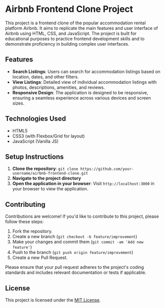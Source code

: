 # Airbnb Frontend Clone Project

This project is a frontend clone of the popular accommodation rental platform Airbnb. It aims to replicate the main features and user interface of Airbnb using HTML, CSS, and JavaScript. The project is built for educational purposes to practice frontend development skills and to demonstrate proficiency in building complex user interfaces.

## Features

- **Search Listings**: Users can search for accommodation listings based on location, dates, and other filters.
- **View Listings**: Detailed view of individual accommodation listings with photos, descriptions, amenities, and reviews.
- **Responsive Design**: The application is designed to be responsive, ensuring a seamless experience across various devices and screen sizes.

## Technologies Used

- HTML5
- CSS3 (with Flexbox/Grid for layout)
- JavaScript (Vanilla JS)

## Setup Instructions

1. **Clone the repository**: `git clone https://github.com/your-username/airbnb-frontend-clone.git`
2. **Navigate to the project directory**
3. **Open the application in your browser**: Visit `http://localhost:3000` in your browser to view the application.

## Contributing

Contributions are welcome! If you'd like to contribute to this project, please follow these steps:

1. Fork the repository.
2. Create a new branch (`git checkout -b feature/improvement`)
3. Make your changes and commit them (`git commit -am 'Add new feature'`)
4. Push to the branch (`git push origin feature/improvement`)
5. Create a new Pull Request.

Please ensure that your pull request adheres to the project's coding standards and includes relevant documentation or tests if applicable.

## License

This project is licensed under the [MIT License](LICENSE).
